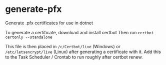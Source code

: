 # generate-pfx
Generate .pfx certificates for use in dotnet

To generate a certificate, download and install certbot
Then run `certbot certonly --standalone`

This file is then placed in `/c/Certbot/live` (Windows) or `/etc/letsencrypt/live` (Linux) after generating a certificate with it.
Add this to the Task Scheduler / Crontab to run roughly after certbot renew.
